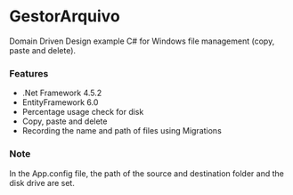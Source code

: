 # GestorArquivo

Domain Driven Design example C#  for Windows file management (copy, paste and delete).

<h3>Features</h3>
<ul>
  <li>.Net Framework 4.5.2</li>
  <li>EntityFramework 6.0</li>
  <li>Percentage usage check for disk</li>
  <li>Copy, paste and delete</li>
  <li>Recording the name and path of files using Migrations</li>  
</ul>

<h3>Note</h3>
In the App.config file, the path of the source and destination folder and the disk drive are set.
